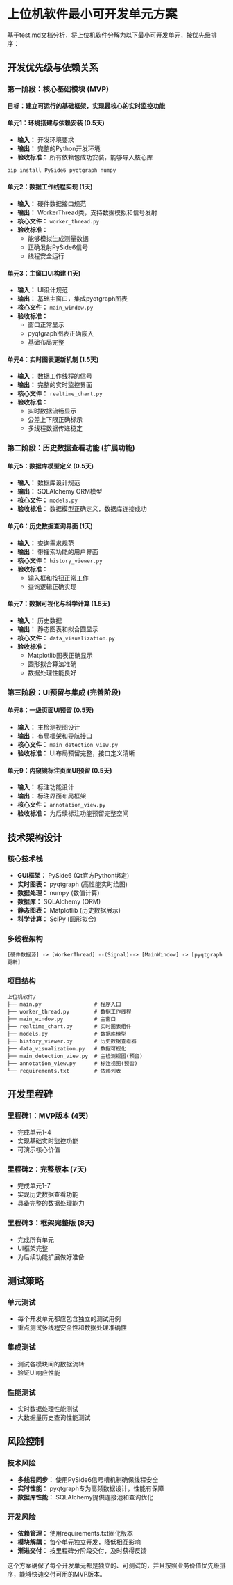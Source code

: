 # 上位机软件最小可开发单元方案

基于test.md文档分析，将上位机软件分解为以下最小可开发单元，按优先级排序：

## 开发优先级与依赖关系

### 第一阶段：核心基础模块 (MVP)
**目标：建立可运行的基础框架，实现最核心的实时监控功能**

#### 单元1：环境搭建与依赖安装 (0.5天)
- **输入：** 开发环境要求
- **输出：** 完整的Python开发环境
- **验收标准：** 所有依赖包成功安装，能够导入核心库
```bash
pip install PySide6 pyqtgraph numpy
```

#### 单元2：数据工作线程实现 (1天)
- **输入：** 硬件数据接口规范
- **输出：** WorkerThread类，支持数据模拟和信号发射
- **核心文件：** `worker_thread.py`
- **验收标准：** 
  - 能够模拟生成测量数据
  - 正确发射PySide6信号
  - 线程安全运行

#### 单元3：主窗口UI构建 (1天)
- **输入：** UI设计规范
- **输出：** 基础主窗口，集成pyqtgraph图表
- **核心文件：** `main_window.py`
- **验收标准：**
  - 窗口正常显示
  - pyqtgraph图表正确嵌入
  - 基础布局完整

#### 单元4：实时图表更新机制 (1.5天)
- **输入：** 数据工作线程的信号
- **输出：** 完整的实时监控界面
- **核心文件：** `realtime_chart.py`
- **验收标准：**
  - 实时数据流畅显示
  - 公差上下限正确标示
  - 多线程数据传递稳定

### 第二阶段：历史数据查看功能 (扩展功能)

#### 单元5：数据库模型定义 (0.5天)
- **输入：** 数据库设计规范
- **输出：** SQLAlchemy ORM模型
- **核心文件：** `models.py`
- **验收标准：** 数据模型正确定义，数据库连接成功

#### 单元6：历史数据查询界面 (1天)
- **输入：** 查询需求规范
- **输出：** 带搜索功能的用户界面
- **核心文件：** `history_viewer.py`
- **验收标准：** 
  - 输入框和按钮正常工作
  - 查询逻辑正确实现

#### 单元7：数据可视化与科学计算 (1.5天)
- **输入：** 历史数据
- **输出：** 静态图表和拟合圆显示
- **核心文件：** `data_visualization.py`
- **验收标准：**
  - Matplotlib图表正确显示
  - 圆形拟合算法准确
  - 数据处理性能良好

### 第三阶段：UI预留与集成 (完善阶段)

#### 单元8：一级页面UI预留 (0.5天)
- **输入：** 主检测视图设计
- **输出：** 布局框架和导航接口
- **核心文件：** `main_detection_view.py`
- **验收标准：** UI布局预留完整，接口定义清晰

#### 单元9：内窥镜标注页面UI预留 (0.5天)
- **输入：** 标注功能设计
- **输出：** 标注界面布局框架
- **核心文件：** `annotation_view.py`
- **验收标准：** 为后续标注功能预留完整空间

## 技术架构设计

### 核心技术栈
- **GUI框架：** PySide6 (Qt官方Python绑定)
- **实时图表：** pyqtgraph (高性能实时绘图)
- **数据处理：** numpy (数值计算)
- **数据库：** SQLAlchemy (ORM)
- **静态图表：** Matplotlib (历史数据展示)
- **科学计算：** SciPy (圆形拟合)

### 多线程架构
```
[硬件数据源] -> [WorkerThread] --(Signal)--> [MainWindow] -> [pyqtgraph更新]
```

### 项目结构
```
上位机软件/
├── main.py                 # 程序入口
├── worker_thread.py        # 数据工作线程
├── main_window.py          # 主窗口
├── realtime_chart.py       # 实时图表组件
├── models.py               # 数据库模型
├── history_viewer.py       # 历史数据查看器
├── data_visualization.py   # 数据可视化
├── main_detection_view.py  # 主检测视图(预留)
├── annotation_view.py      # 标注视图(预留)
└── requirements.txt        # 依赖列表
```

## 开发里程碑

### 里程碑1：MVP版本 (4天)
- 完成单元1-4
- 实现基础实时监控功能
- 可演示核心价值

### 里程碑2：完整版本 (7天)
- 完成单元1-7
- 实现历史数据查看功能
- 具备完整的数据处理能力

### 里程碑3：框架完整版 (8天)
- 完成所有单元
- UI框架完整
- 为后续功能扩展做好准备

## 测试策略

### 单元测试
- 每个开发单元都应包含独立的测试用例
- 重点测试多线程安全性和数据处理准确性

### 集成测试
- 测试各模块间的数据流转
- 验证UI响应性能

### 性能测试
- 实时数据处理性能测试
- 大数据量历史查询性能测试

## 风险控制

### 技术风险
- **多线程同步：** 使用PySide6信号槽机制确保线程安全
- **实时性能：** pyqtgraph专为高频数据设计，性能有保障
- **数据库性能：** SQLAlchemy提供连接池和查询优化

### 开发风险
- **依赖管理：** 使用requirements.txt固化版本
- **模块解耦：** 每个单元独立开发，降低相互影响
- **渐进交付：** 按里程碑分阶段交付，及时获得反馈

这个方案确保了每个开发单元都是独立的、可测试的，并且按照业务价值优先级排序，能够快速交付可用的MVP版本。
